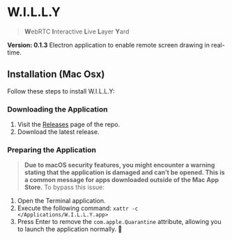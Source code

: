 # W.I.L.L.Y
>  **W**ebRTC **I**nteractive **L**ive **L**ayer **Y**ard

**Version: 0.1.3**
Electron application to enable remote screen drawing in real-time.

## Installation (Mac Osx)
Follow these steps to install W.I.L.L.Y:

### Downloading the Application
1. Visit the [Releases](https://github.com/Brackstonian/W.I.L.L.Y/releases) page of the repo.
2. Download the latest release.

### Preparing the Application
> **Due to macOS security features, you might encounter a warning stating
>that the application is damaged and can’t be opened. This is a common
>message for apps downloaded outside of the Mac App Store.**
To bypass this issue:
1. Open the Terminal application.
2. Execute the following command: `xattr -c </Applications/W.I.L.L.Y.app> `
3. Press Enter to remove the `com.apple.Quarantine` attribute, allowing you to launch the application normally. 🎉

